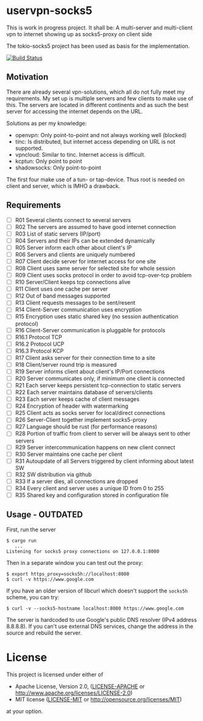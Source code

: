 # uservpn-socks5

This is work in progress project.
It shall be: A multi-server and multi-client vpn to internet showing up as socks5-proxy on client side

The tokio-socks5 project has been used as basis for the implementation.

[![Build Status](https://travis-ci.org/gin66/uservpn-socks5.svg?branch=mba)](https://travis-ci.org/gin66/uservpn-socks5)

## Motivation
There are already several vpn-solutions, which all do not fully meet my requirements. My set up is multiple servers and few clients to make use of this. The servers are located in different continents and as such the best server for accessing the internet depends on the URL.

Solutions as per my knowledge:
* openvpn: Only point-to-point and not always working well (blocked)
* tinc: Is distributed, but internet access depending on URL is not supported.
* vpncloud: Similar to tinc. Internet access is difficult.
* kcptun: Only point to point
* shadowsocks: Only point-to-point

The first four make use of a tun- or tap-device. Thus root is needed on client and server, which is IMHO a drawback.

## Requirements
* [ ] R01 Several clients connect to several servers
* [ ] R02 The servers are assumed to have good internet connection
* [ ] R03 List of static servers (IP/port)
* [ ] R04 Servers and their IPs can be extended dynamically
* [ ] R05 Server inform each other about client's IP
* [ ] R06 Servers and clients are uniquely numbered
* [ ] R07 Client decide server for internet access for one site
* [ ] R08 Client uses same server for selected site for whole session
* [ ] R09 Client uses socks protocol in order to avoid tcp-over-tcp problem
* [ ] R10 Server/Client keeps tcp connections alive
* [ ] R11 Client uses one cache per server
* [ ] R12 Out of band messages supported
* [ ] R13 Client requests messages to be sent/resent
* [ ] R14 Client-Server communication uses encryption
* [ ] R15 Encryption uses static shared key (no session authentication protocol)
* [ ] R16 Client-Server communication is pluggable for protocols
* [ ] R16.1 Protocol TCP
* [ ] R16.2 Protocol UCP
* [ ] R16.3 Protocol KCP
* [ ] R17 Client asks server for their connection time to a site
* [ ] R18 Client/server round trip is measured
* [ ] R19 Server informs client about client's IP/Port connections
* [ ] R20 Server communicates only, if minimum one client is connected
* [ ] R21 Each server keeps persistent tcp-connection to static servers
* [ ] R22 Each server maintains database of servers/clients
* [ ] R23 Each server keeps cache of client messages
* [ ] R24 Encryption of header with watermarking
* [ ] R25 Client acts as socks server for local/direct connections
* [ ] R26 Server-Client together implement socks5-proxy
* [ ] R27 Language should be rust (for performance reasons)
* [ ] R28 Portion of traffic from client to server will be always sent to other servers
* [ ] R29 Server intercommunication happens on new client connect
* [ ] R30 Server maintains one cache per client
* [ ] R31 Autoupdate of all Servers triggered by client informing about latest SW
* [ ] R32 SW distribution via github
* [ ] R33 If a server dies, all connections are dropped
* [ ] R34 Every client and server uses a unique ID from 0 to 255
* [ ] R35 Shared key and configuration stored in configuration file

## Usage - OUTDATED

First, run the server

```
$ cargo run
   ...
Listening for socks5 proxy connections on 127.0.0.1:8080
```

Then in a separate window you can test out the proxy:

```
$ export https_proxy=socks5h://localhost:8080
$ curl -v https://www.google.com
```

If you have an older version of libcurl which doesn't support the `socks5h` scheme,
you can try:

```
$ curl -v --socks5-hostname localhost:8080 https://www.google.com
```

The server is hardcoded to use Google's public DNS resolver (IPv4 address 8.8.8.8).
If you can't use external DNS services, change the address in the source and
rebuild the server.

# License

This project is licensed under either of

 * Apache License, Version 2.0, ([LICENSE-APACHE](LICENSE-APACHE) or
   http://www.apache.org/licenses/LICENSE-2.0)
 * MIT license ([LICENSE-MIT](LICENSE-MIT) or
   http://opensource.org/licenses/MIT)

at your option.

